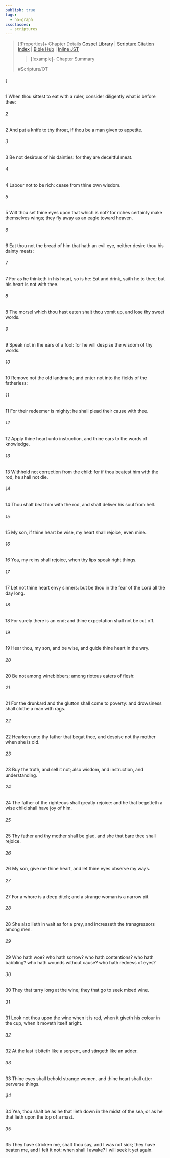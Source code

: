 ```yaml
---
publish: true
tags:
  - no-graph
cssclasses:
  - scriptures
---
```

>[!Properties]+ Chapter Details
>[Gospel Library](https://churchofjesuschrist.org/study/scriptures/ot/prov/23?lang=eng)    |    [Scripture Citation Index](https://scriptures.byu.edu/#07817::c07817)    |    [Bible Hub](https://biblehub.com/proverbs/23.htm)    |    [Inline JST](https://scripturetoolbox.com/html/ic/Proverbs/23.html)
>>[!example]- Chapter Summary
>> 
> 
>
>#Scripture/OT
###### 1
1 When thou sittest to eat with a ruler, consider diligently what is before thee:
###### 2
2 And put a knife to thy throat, if thou be a man given to appetite.
###### 3
3 Be not desirous of his dainties: for they are deceitful meat.
###### 4
4 Labour not to be rich: cease from thine own wisdom.
###### 5
5 Wilt thou set thine eyes upon that which is not? for riches certainly make themselves wings; they fly away as an eagle toward heaven.
###### 6
6 Eat thou not the bread of him that hath an evil eye, neither desire thou his dainty meats:
###### 7
7 For as he thinketh in his heart, so is he: Eat and drink, saith he to thee; but his heart is not with thee.
###### 8
8 The morsel which thou hast eaten shalt thou vomit up, and lose thy sweet words.
###### 9
9 Speak not in the ears of a fool: for he will despise the wisdom of thy words.
###### 10
10 Remove not the old landmark; and enter not into the fields of the fatherless:
###### 11
11 For their redeemer is mighty; he shall plead their cause with thee.
###### 12
12 Apply thine heart unto instruction, and thine ears to the words of knowledge.
###### 13
13 Withhold not correction from the child: for if thou beatest him with the rod, he shall not die.
###### 14
14 Thou shalt beat him with the rod, and shalt deliver his soul from hell.
###### 15
15 My son, if thine heart be wise, my heart shall rejoice, even mine.
###### 16
16 Yea, my reins shall rejoice, when thy lips speak right things.
###### 17
17 Let not thine heart envy sinners: but be thou in the fear of the Lord all the day long.
###### 18
18 For surely there is an end; and thine expectation shall not be cut off.
###### 19
19 Hear thou, my son, and be wise, and guide thine heart in the way.
###### 20
20 Be not among winebibbers; among riotous eaters of flesh:
###### 21
21 For the drunkard and the glutton shall come to poverty: and drowsiness shall clothe a man with rags.
###### 22
22 Hearken unto thy father that begat thee, and despise not thy mother when she is old.
###### 23
23 Buy the truth, and sell it not; also wisdom, and instruction, and understanding.
###### 24
24 The father of the righteous shall greatly rejoice: and he that begetteth a wise child shall have joy of him.
###### 25
25 Thy father and thy mother shall be glad, and she that bare thee shall rejoice.
###### 26
26 My son, give me thine heart, and let thine eyes observe my ways.
###### 27
27 For a whore is a deep ditch; and a strange woman is a narrow pit.
###### 28
28 She also lieth in wait as for a prey, and increaseth the transgressors among men.
###### 29
29 Who hath woe? who hath sorrow? who hath contentions? who hath babbling? who hath wounds without cause? who hath redness of eyes?
###### 30
30 They that tarry long at the wine; they that go to seek mixed wine.
###### 31
31 Look not thou upon the wine when it is red, when it giveth his colour in the cup, when it moveth itself aright.
###### 32
32 At the last it biteth like a serpent, and stingeth like an adder.
###### 33
33 Thine eyes shall behold strange women, and thine heart shall utter perverse things.
###### 34
34 Yea, thou shalt be as he that lieth down in the midst of the sea, or as he that lieth upon the top of a mast.
###### 35
35 They have stricken me, shalt thou say, and I was not sick; they have beaten me, and I felt it not: when shall I awake? I will seek it yet again.
